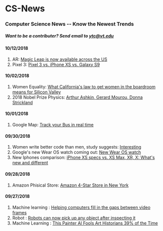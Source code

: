 # CS-News

### Computer Science News -- Know the Newest Trends
##### Want to be a contributer? Send email to ytc@vt.edu

#### 10/12/2018
1. AR:
   [Magic Leap is now available across the US](https://www.cnet.com/news/magic-leap-is-finally-available-in-more-us-cities/)
2. Pixel 3:
   [Pixel 3 vs. iPhone XS vs. Galaxy S9](https://www.cnet.com/news/pixel-3-vs-iphone-xs-vs-galaxy-s9/)

#### 10/02/2018
1. Women Equality:
   [What California's law to get women in the boardroom means for Silicon Valley](https://www.cnet.com/news/what-californias-law-to-get-women-in-the-boardroom-means-for-silicon-valley/)
2. 2018 Nobel Prize Physics:
   [Arthur Ashkin, Gerard Mourou, Donna Strickland](https://www.cnet.com/news/2018-nobel-prize-in-physics-jointly-awarded-to-trio-of-laser-physics-inventors/)

#### 10/01/2018
1. Google Map:
   [Track your Bus in real time](https://www.cnet.com/news/google-maps-adds-commute-tab-to-give-detailed-journey-info/)

#### 09/30/2018
1. Women write better code than men, study suggests:
   [Interesting](https://www.independent.co.uk/life-style/gadgets-and-tech/news/women-better-code-men-github-study-a6870836.html)
2. Google's new Wear OS watch coming out:
   [New Wear OS watch](https://www.cnet.com/news/googles-new-wearos-watch-update-is-here-and-its-surprisingly-good/)
3. New Iphones comparison:
   [iPhone XS specs vs. XS Max, XR, X: What's new and different](https://www.cnet.com/news/iphone-xs-specs-iphone-xs-max-iphone-xr-compared-iphone-x-what-is-new-and-different/)

#### 09/28/2018
1. Amazon Phisical Store:
   [Amazon 4-Star Store in New York](https://www.cnbc.com/2018/09/27/amazon-just-opened-its-4-star-store-in-new-york-heres-a-look.html)

#### 09/27/2018
1. Machine learning : 
   [Helping computers fill in the gaps between video frames](http://news.mit.edu/2018/machine-learning-video-activity-recognition-0914)
2. Robot : 
   [Robots can now pick up any object after inspecting it](http://news.mit.edu/2018/mit-csail-robots-can-pick-any-object-after-inspection-0910)
3. Machine Learning : 
   [This Painter AI Fools Art Historians 39% of the Time](https://www.youtube.com/watch?v=dyzn3Fmtw-E)
